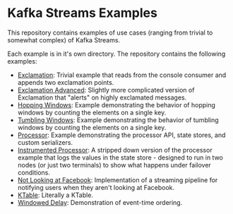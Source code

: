 # Kafka Streams Examples

This repository contains examples of use cases (ranging from trivial to somewhat complex) of Kafka Streams.

Each example is in it's own directory.
The repository contains the following examples:

* [Exclamation](https://github.com/timothyrenner/kafka-streams-ex/tree/master/exclamation): Trivial example that reads from the console consumer and appends two exclamation points.
* [Exclamation Advanced](https://github.com/timothyrenner/kafka-streams-ex/tree/master/exclamation-advanced): Slightly more complicated version of Exclamation that "alerts" on highly exclamated messages.
* [Hopping Windows](https://github.com/timothyrenner/kafka-streams-ex/tree/master/hopping-window): Example demonstrating the behavior of hopping windows by counting the elements on a single key.
* [Tumbling Windows](https://github.com/timothyrenner/kafka-streams-ex/tree/master/tumbling-window): Example demonstrating the behavior of tumbling windows by counting the elements on a single key.
* [Processor](https://github.com/timothyrenner/kafka-streams-ex/tree/master/processor): Example demonstrating the processor API, state stores, and custom serializers.
* [Instrumented Processor](https://github.com/timothyrenner/kafka-streams-ex/tree/master/processor-instrumented): A stripped down version of the processor example that logs the values in the state store - designed to run in two nodes (or just two terminals) to show what happens under failover conditions.
* [Not Looking at Facebook](https://github.com/timothyrenner/kafka-streams-ex/tree/master/not-looking-at-facebook): Implementation of a streaming pipeline for notifying users when they aren't looking at Facebook.
* [KTable](https://github.com/timothyrenner/kafka-streams-ex/tree/master/ktable): Literally a KTable.
* [Windowed Delay](https://github.com/timothyrenner/kafka-streams-ex/tree/master/delayed-window): Demonstration of event-time ordering.